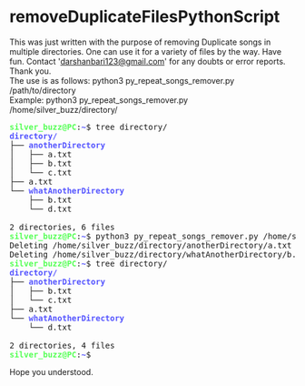 # removeDuplicateFilesPythonScript
This was just written with the purpose of removing Duplicate songs in multiple directories. One can use it for a variety of files by the way. Have fun. Contact 'darshanbari123@gmail.com' for any doubts or error reports. Thank you.<br>
The use is as follows: python3 py_repeat_songs_remover.py /path/to/directory <br>
Example: python3 py_repeat_songs_remover.py /home/silver_buzz/directory/ <br>
<pre><font color="#55FF55"><b>silver_buzz@PC</b></font>:<font color="#5555FF"><b>~</b></font>$ tree directory/
<font color="#5555FF"><b>directory/</b></font>
├── <font color="#5555FF"><b>anotherDirectory</b></font>
│   ├── a.txt
│   ├── b.txt
│   └── c.txt
├── a.txt
└── <font color="#5555FF"><b>whatAnotherDirectory</b></font>
    ├── b.txt
    └── d.txt

2 directories, 6 files
<font color="#55FF55"><b>silver_buzz@PC</b></font>:<font color="#5555FF"><b>~</b></font>$ python3 py_repeat_songs_remover.py /home/silver_buzz/directory/
Deleting /home/silver_buzz/directory/anotherDirectory/a.txt
Deleting /home/silver_buzz/directory/whatAnotherDirectory/b.txt
<font color="#55FF55"><b>silver_buzz@PC</b></font>:<font color="#5555FF"><b>~</b></font>$ tree directory/
<font color="#5555FF"><b>directory/</b></font>
├── <font color="#5555FF"><b>anotherDirectory</b></font>
│   ├── b.txt
│   └── c.txt
├── a.txt
└── <font color="#5555FF"><b>whatAnotherDirectory</b></font>
    └── d.txt

2 directories, 4 files
<font color="#55FF55"><b>silver_buzz@PC</b></font>:<font color="#5555FF"><b>~</b></font>$ 
</pre>
Hope you understood.
